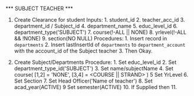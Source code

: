 *** SUBJECT TEACHER ***

1. Create Clearance for student
    Inputs:
        1. student_id
        2. teacher_acc_id
        3. department_id / Subject_id
        4. department_name
        5. educ_level_id
        6. department_type('SUBJECT')
        7. course(!-ALL || NONE)
        8. yrlevel(!-ALL && !NONE)
        9. section(NO NULL)
    Procedures:
        1. Insert record in `departments`
        2. Insert lastInsertId of `departments` to `department_account` with the account_id of the Subject teacher
        3. Then Okay.

2. Create Subject/Departments 
    Procedure:
        1. Set educ_level_id
        2. Set department_type_id('SUBJECT')
        3. Set name/subjectName
        4. Set course( [1,2] = 'NONE', [3,4] = <COURSE || STRAND> )
        5  Set YrLevel
        6. Set Section
        7. Set Head Officer('Name of teacher')
        8. Set acad_year(ACTIVE)
        9  Set semester(ACTIVE)
        10. If Supplied then
        11. 
